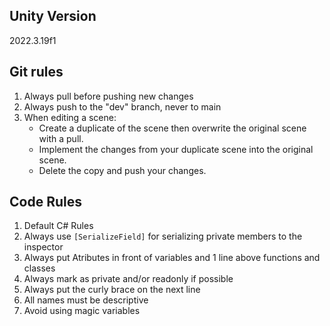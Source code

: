 ## Unity Version
2022.3.19f1

## Git rules

1. Always pull before pushing new changes
2. Always push to the "dev" branch, never to main
3. When editing a scene: 
   - Create a duplicate of the scene then overwrite the original scene with a pull.
   - Implement the changes from your duplicate scene into the original scene. 
   - Delete the copy and push your changes.

## Code Rules

1. Default C# Rules
2. Always use `[SerializeField]` for serializing private members to the inspector
3. Always put Atributes in front of variables and 1 line above functions and classes
4. Always mark as private and/or readonly if possible
5. Always put the curly brace on the next line
8. All names must be descriptive
9. Avoid using magic variables
